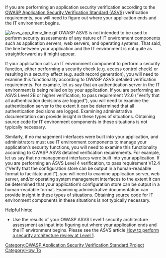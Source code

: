 If you are performing an application security verification according to
the [OWASP Application Security Verification Standard
(ASVS)](::Category:OWASP_Application_Security_Verification_Standard_Project "wikilink")
verification requirements, you will need to figure out where your
application ends and the IT environment begins.

![Asvs_app_itenv_line.gif](Asvs_app_itenv_line.gif
"Asvs_app_itenv_line.gif") OWASP ASVS is not intended to be used to
perform security assessments of any nature of IT environment components
such as application servers, web servers, and operating systems. That
said, the line between your application and the IT environment is not
quite as straightforward as it might appear.

If your application calls an IT environment component to perform a
security function, either performing a security check (e.g. access
control check) or resulting in a security effect (e.g. audit record
generation), you will need to examine this functionality according to
OWASP ASVS detailed verification requirements. For example, let us say
that an authentication server in the IT environment is being relied on
by your application. If you are performing an ASVS Level 2B or higher
verification, to pass requirement V2.6 (“Verify that all authentication
decisions are logged”), you will need to examine the authentication
server to the extent it can be determined that all authentication
decisions are logged. Examining administrative documentation can provide
insight in these types of situations. Obtaining source code for IT
environment components in these situations is not typically necessary.

Similarly, if no management interfaces were built into your application,
and administrators must use IT environment components to manage your
application’s security functions, you will need to examine this
functionality according to OWASP ASVS detailed verification
requirements. For example, let us say that no management interfaces were
built into your application. If you are performing an ASVS Level 4
verification, to pass requirement V12.4 (“Verify that the configuration
store can be output in a human-readable format to facilitate audit”),
you will need to examine application server, web server, and/or
operating system management interfaces to the extent it can be
determined that your application’s configuration store can be output in
a human-readable format. Examining administrative documentation can
provide insight in these types of situations. Obtaining source code for
IT environment components in these situations is not typically
necessary.

Helpful hints:

  - Use the results of your OWASP ASVS Level 1 security architecture
    assessment as input into figuring out where your application ends
    and the IT environment begins. Please see the ASVS article [How to
    perform a security architecture review at Level
    1](How_to_perform_a_security_architecture_review_at_Level_1 "wikilink").

[Category:OWASP Application Security Verification Standard
Project](Category:OWASP_Application_Security_Verification_Standard_Project "wikilink")
[Category:How To](Category:How_To "wikilink")